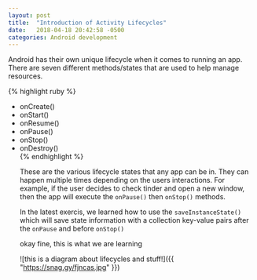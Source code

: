 ```yaml
---
layout: post
title:  "Introduction of Activity Lifecycles"
date:   2018-04-18 20:42:58 -0500
categories: Android development
---
```


Android has their own unique lifecycle when it comes to running an app. There are seven different methods/states that are used to help manage resources. 

{% highlight ruby %}
<ul>
<li>onCreate()</li>
<li>onStart()</li>
<li>onResume()</li>
<li>onPause()</li>
<li>onStop()</li>
<li>onDestroy()</li>

</li>
{% endhighlight %}

These are the various lifecycle states that any app can be in. They can happen multiple times depending on the users interactions. For example, if the user decides to check tinder and open a new window, then the app will execute the `onPause()` then `onStop()` methods.  

In the latest exercis, we learned how to use the `saveInstanceState()` which will save state information with a collection key-value pairs after the `onPause` and before `onStop()` 

okay fine, this is what we are learning

![this is a diagram about lifecycles and stuff!]({{ "https://snag.gy/fjncas.jpg" }})

